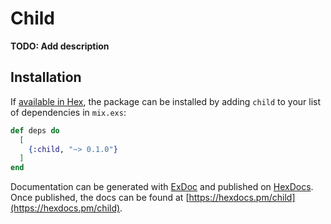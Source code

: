 # Child

**TODO: Add description**

## Installation

If [available in Hex](https://hex.pm/docs/publish), the package can be installed
by adding `child` to your list of dependencies in `mix.exs`:

```elixir
def deps do
  [
    {:child, "~> 0.1.0"}
  ]
end
```

Documentation can be generated with [ExDoc](https://github.com/elixir-lang/ex_doc)
and published on [HexDocs](https://hexdocs.pm). Once published, the docs can
be found at [https://hexdocs.pm/child](https://hexdocs.pm/child).

